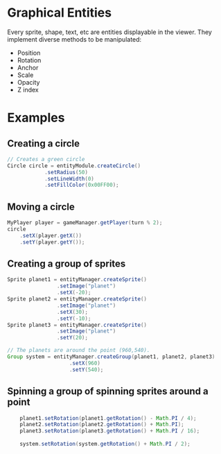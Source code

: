 # Graphical Entities

Every sprite, shape, text, etc are entities displayable in the viewer. They implement diverse methods to be manipulated:

- Position
- Rotation
- Anchor
- Scale
- Opacity
- Z index

# Examples

## Creating a circle
```java
// Creates a green circle
Circle circle = entityModule.createCircle()
			.setRadius(50)
			.setLineWidth(0)
			.setFillColor(0x00FF00);
```
## Moving a circle
```java
MyPlayer player = gameManager.getPlayer(turn % 2);
circle
	.setX(player.getX())
	.setY(player.getY());
```

## Creating a group of sprites
```java
Sprite planet1 = entityManager.createSprite()
				.setImage("planet")
				.setX(-20);
Sprite planet2 = entityManager.createSprite()
				.setImage("planet")
				.setX(30);
				.setY(-10);
Sprite planet3 = entityManager.createSprite()
				.setImage("planet")
				.setY(20);

// The planets are around the point (960,540).
Group system = entityManager.createGroup(planet1, planet2, planet3)
					.setX(960)
					.setY(540);
```

## Spinning a group of spinning sprites around a point
```java
	planet1.setRotation(planet1.getRotation() - Math.PI / 4);
	planet2.setRotation(planet2.getRotation() + Math.PI);
	planet3.setRotation(planet3.getRotation() + Math.PI / 16);
	
	system.setRotation(system.getRotation() + Math.PI / 2);
```